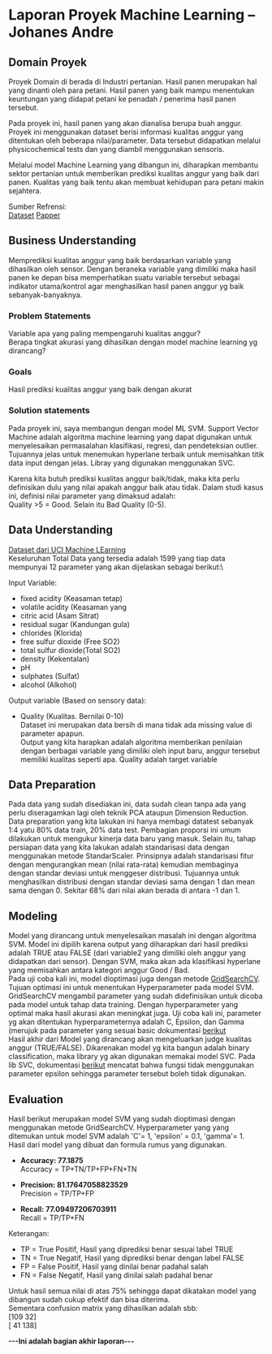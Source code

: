 # Laporan Proyek Machine Learning – Johanes Andre

## Domain Proyek
Proyek Domain di berada di Industri pertanian. 
Hasil panen merupakan hal yang dinanti oleh para petani. Hasil panen yang baik mampu menentukan keuntungan yang didapat petani ke penadah / penerima hasil panen tersebut.

Pada proyek ini, hasil panen yang akan dianalisa berupa buah anggur.
Proyek ini menggunakan dataset berisi informasi kualitas anggur yang ditentukan oleh beberapa nilai/parameter. Data tersebut didapatkan melalui physicochemical tests dan yang diambil menggunakan sensoris.

Melalui model Machine Learning yang dibangun ini, diharapkan membantu sektor pertanian untuk memberikan prediksi kualitas anggur yang baik dari panen.
Kualitas yang baik tentu akan membuat kehidupan para petani makin sejahtera.

Sumber Refrensi:\
[Dataset](https://archive.ics.uci.edu/ml/datasets/wine+quality) 
[Papper](https://www.sciencedirect.com/science/article/abs/pii/S0167923609001377?via%3Dihub)


## Business Understanding
Memprediksi kualitas anggur yang baik berdasarkan variable yang dihasilkan oleh sensor. Dengan beraneka variable yang dimiliki maka hasil panen ke depan bisa memperhatikan suatu variable tersebut sebagai indikator utama/kontrol agar menghasilkan hasil panen anggur yg baik sebanyak-banyaknya.

### Problem Statements
Variable apa yang paling mempengaruhi kualitas anggur?\
Berapa tingkat akurasi yang dihasilkan dengan model machine learning yg dirancang?

### Goals
Hasil prediksi kualitas anggur yang baik dengan akurat

### Solution statements
Pada proyek ini, saya membangun dengan model ML SVM. Support Vector Machine adalah algoritma machine learning yang dapat digunakan untuk menyelesaikan permasalahan klasifikasi, regresi, dan pendeteksian outlier. Tujuannya jelas untuk menemukan hyperlane terbaik untuk memisahkan titik data input dengan jelas.
Libray yang digunakan menggunakan SVC.

Karena kita butuh prediksi kualitas anggur baik/tidak, maka kita perlu definisikan dulu yang nilai apakah anggur baik atau tidak. Dalam studi kasus ini, definisi nilai parameter yang dimaksud adalah:\
Quality >5 = Good. Selain itu Bad Quality (0-5).

## Data Understanding
[Dataset dari UCI Machine LEarning](https://archive.ics.uci.edu/ml/datasets/wine+quality)\
Keseluruhan Total Data yang tersedia adalah 1599 yang tiap data mempunyai 12 parameter yang akan dijelaskan sebagai berikut:\

Input Variable:
* fixed acidity (Keasaman tetap) 
* volatile acidity (Keasaman yang 
* citric acid (Asam Sitrat)
* residual sugar (Kandungan gula)
* chlorides (Klorida)
* free sulfur dioxide (Free SO2)
* total sulfur dioxide(Total SO2)
* density (Kekentalan) 
* pH
* sulphates (Sulfat) 
* alcohol (Alkohol)

Output variable (Based on sensory data):
* Quality (Kualitas. Bernilai 0-10)\
Dataset ini merupakan data bersih di mana tidak ada missing value di parameter apapun.\
Output yang kita harapkan adalah algoritma memberikan penilaian dengan berbagai variable yang dimiliki oleh input baru, anggur tersebut memiliki kualitas seperti apa. Quality adalah target variable

## Data Preparation
Pada data yang sudah disediakan ini, data sudah clean tanpa ada yang perlu diseragamkan lagi oleh teknik PCA ataupun Dimension Reduction.
Data preparation yang kita lakukan ini hanya membagi datatest sebanyak 1:4 yatu 80% data train, 20% data test. Pembagian proporsi ini umum dilakukan untuk mengukur kinerja data baru yang masuk. 
Selain itu, tahap persiapan data yang kita lakukan adalah standarisasi data dengan menggunakan metode StandarScaler. Prinsipnya adalah standarisasi fitur dengan mengurangkan mean (nilai rata-rata) kemudian membaginya dengan standar deviasi untuk menggeser distribusi. Tujuannya untuk menghasilkan distribusi dengan standar deviasi sama dengan 1 dan mean sama dengan 0. Sekitar 68% dari nilai akan berada di antara -1 dan 1.


## Modeling
Model yang dirancang untuk menyelesaikan masalah ini dengan algoritma SVM. Model ini dipilih karena output yang diharapkan dari hasil prediksi adalah TRUE atau FALSE (dari variable2 yang dimiliki oleh anggur yang didapatkan dari sensor).
Dengan SVM, maka akan ada klasifikasi hyperlane yang memisahkan antara kategori anggur Good / Bad.\
Pada uji coba kali ini, model dioptimasi juga dengan metode [GridSearchCV](https://scikit-learn.org/stable/modules/generated/sklearn.model_selection.GridSearchCV.html). Tujuan optimasi ini untuk menentukan Hyperparameter pada model SVM. GridSearchCV mengambil parameter yang sudah didefinisikan untuk dicoba pada model untuk tahap data training. Dengan hyperparameter yang optimal maka hasil akurasi akan meningkat juga. Uji coba kali ini, parameter yg akan ditentukan hyperparameternya adalah C, Epsilon, dan Gamma (merujuk pada parameter yang sesuai basic dokumentasi [berikut](https://scikit-learn.org/stable/modules/grid_search.html)\
Hasil akhir dari Model yang dirancang akan mengeluarkan judge kualitas anggur (TRUE/FALSE). Dikarenakan model yg kita bangun adalah binary classification, maka library yg akan digunakan memakai model SVC. Pada lib SVC, dokumentasi [berikut](https://scikit-learn.org/stable/modules/generated/sklearn.svm.SVC.html) mencatat bahwa fungsi tidak menggunakan parameter epsilon sehingga parameter tersebut boleh tidak digunakan.

## Evaluation
Hasil berikut merupakan model SVM yang sudah dioptimasi dengan menggunakan metode GridSearchCV. Hyperparameter yang yang ditemukan untuk model SVM adalah 'C'= 1, 'epsilon' = 0.1, 'gamma'= 1.\
Hasil dari model yang dibuat dan formula rumus yang digunakan. 

* **Accuracy: 77.1875**\
Accuracy = TP+TN/TP+FP+FN+TN

* **Precision: 81.17647058823529**\
Precision = TP/TP+FP

* **Recall: 77.09497206703911**\
Recall = TP/TP+FN

Keterangan:
- TP = True Positif, Hasil yang diprediksi benar sesuai label TRUE
- TN = True Negatif, Hasil yang diprediksi benar dengan label FALSE
- FP = False Positif, Hasil yang dinilai benar padahal salah
- FN = False Negatif, Hasil yang dinilai salah padahal benar

Untuk hasil semua nilai di atas 75% sehingga dapat dikatakan model yang dibangun sudah cukup efektif dan bisa diterima.\
Sementara confusion matrix yang dihasilkan adalah sbb:\
 [109  32]\
 [ 41 138]
 
**---Ini adalah bagian akhir laporan---**



